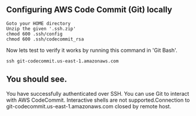 Configuring AWS Code Commit (Git) locally
---

```
Goto your HOME directory
Unzip the given '.ssh.zip'
chmod 600 .ssh/config
chmod 600 .ssh/codecommit_rsa
```

Now lets test to verify it works by running this command in 'Git Bash'.

```
ssh git-codecommit.us-east-1.amazonaws.com
```

You should see.
---
You have successfully authenticated over SSH. You can use Git to interact with AWS CodeCommit. Interactive shells are not supported.Connection to git-codecommit.us-east-1.amazonaws.com closed by remote host.
